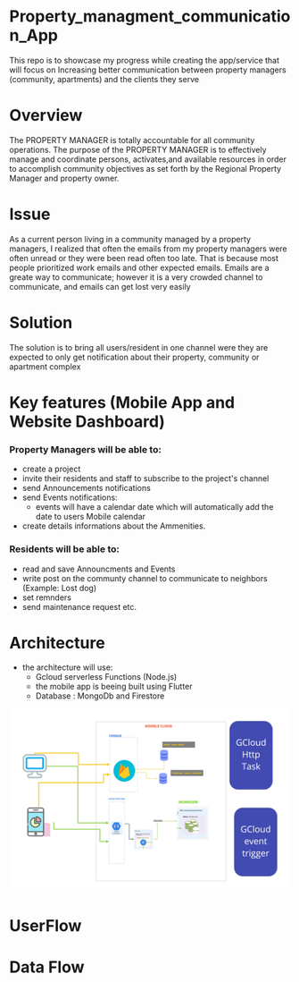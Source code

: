 # Property_managment_communication_App
This repo is to showcase my progress while creating the app/service that will focus on Increasing better communication between property managers (community, apartments) and the clients they serve

# Overview
The PROPERTY MANAGER is totally accountable for all community operations. The purpose of the PROPERTY MANAGER is to effectively manage 
and coordinate persons, activates,and available resources in order to accomplish community objectives as set forth by the Regional Property Manager and property owner.


# Issue
As a current person living in a community managed by a property managers, I realized that often the emails from my property managers were often unread or they were been read often too late. That is because most people prioritized work emails and other expected emails. Emails are a greate way to communicate; however it is a very crowded channel to communicate, and emails can get lost very easily

# Solution
The solution is to bring all users/resident in one channel were they are expected to only get notification about their property, community or apartment complex

# Key features (Mobile App and Website Dashboard)
### Property Managers will be able to:
- create a project
- invite their residents and staff to subscribe to the project's channel
- send Announcements notifications
- send Events notifications:
    - events will have a calendar date which will automatically add the date to users Mobile calendar
- create details informations about the Ammenities.

### Residents will be able to:
- read and save Announcments and Events
- write post on the communty channel to communicate to neighbors (Example: Lost dog)
- set remnders
- send maintenance request
etc.

# Architecture
- the architecture will use:
    - Gcloud serverless Functions (Node.js)
    - the mobile app is beeing built using Flutter
    - Database : MongoDb and Firestore
<!-- ![serverles Architecture](https://drive.google.com/file/d/1YtbQjgUXud5MqhH_tNme5Ww6YrZi5EKf/view?usp=sharing) -->
![serverless](./asset/serverlessArch.jpg)

# UserFlow


# Data Flow
